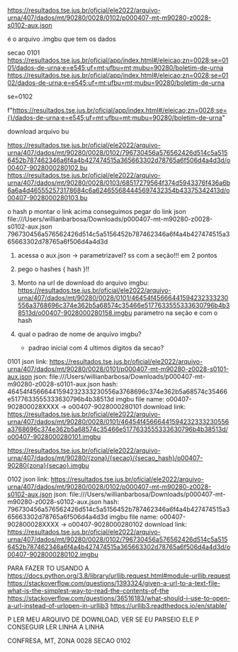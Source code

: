 https://resultados.tse.jus.br/oficial/ele2022/arquivo-urna/407/dados/mt/90280/0028/0102/p000407-mt-m90280-z0028-s0102-aux.json

é o arquivo .imgbu que tem os dados


secao 0101
https://resultados.tse.jus.br/oficial/app/index.html#/eleicao;zn=0028;se=0101/dados-de-urna;e=e545;uf=mt;ufbu=mt;mubu=90280/boletim-de-urna
https://resultados.tse.jus.br/oficial/app/index.html#/eleicao;zn=0028;se=0102/dados-de-urna;e=e545;uf=mt;ufbu=mt;mubu=90280/boletim-de-urna

se=0102

f"https://resultados.tse.jus.br/oficial/app/index.html#/eleicao;zn=0028;se={}/dados-de-urna;e=e545;uf=mt;ufbu=mt;mubu=90280/boletim-de-urna"


download arquivo bu

https://resultados.tse.jus.br/oficial/ele2022/arquivo-urna/407/dados/mt/90280/0028/0102/796730456a576562426d514c5a5156452b787462346a6f4a4b427474515a365663302d78765a6f506d4a4d3d/o00407-9028000280102.bu
https://resultados.tse.jus.br/oficial/ele2022/arquivo-urna/407/dados/mt/90280/0028/0103/68517279564f374d5943376f436a6b6a6a4d465552573178684c6a624655684445697432354b43375342413d/o00407-9028000280103.bu

o hash p montar o link acima conseguimos pegar do link json file:///Users/willianbarbosa/Downloads/p000407-mt-m90280-z0028-s0102-aux.json
796730456a576562426d514c5a5156452b787462346a6f4a4b427474515a365663302d78765a6f506d4a4d3d

1. acessa o aux.json
    -> parametrizavel? ss com a seção!!! em 2 pontos

2. pego o hashes { hash }!!

3. Monto na url de download do arquivo imgbu:
    https://resultados.tse.jus.br/oficial/ele2022/arquivo-urna/407/dados/mt/90280/0028/0101/46454f45666441594232333230556a3768696c374e362b5a68574c35466e5177633555333630796b4b38513d/o00407-9028000280158.imgbu
    parametro na seção e com o hash

4. qual o padrao de nome de arquivo imgbu?
    - padrao inicial com 4 ultimos digitos da secao?

0101
json link: https://resultados.tse.jus.br/oficial/ele2022/arquivo-urna/407/dados/mt/90280/0028/0101/p000407-mt-m90280-z0028-s0101-aux.json
json: file:///Users/willianbarbosa/Downloads/p000407-mt-m90280-z0028-s0101-aux.json
hash: 46454f45666441594232333230556a3768696c374e362b5a68574c35466e5177633555333630796b4b38513d
imgbu file name: o00407-902800028XXXX -> o00407-9028000280101
download link: https://resultados.tse.jus.br/oficial/ele2022/arquivo-urna/407/dados/mt/90280/0028/0101/46454f45666441594232333230556a3768696c374e362b5a68574c35466e5177633555333630796b4b38513d/o00407-9028000280101.imgbu

https://resultados.tse.jus.br/oficial/ele2022/arquivo-urna/407/dados/mt/90280/{zona}/{secao}/{secao_hash}/o00407-90280{zona}{secao}.imgbu

0102
json link: https://resultados.tse.jus.br/oficial/ele2022/arquivo-urna/407/dados/mt/90280/0028/0102/p000407-mt-m90280-z0028-s0102-aux.json
json: file:///Users/willianbarbosa/Downloads/p000407-mt-m90280-z0028-s0102-aux.json
hash: 796730456a576562426d514c5a5156452b787462346a6f4a4b427474515a365663302d78765a6f506d4a4d3d
imgbu file name: o00407-902800028XXXX -> o00407-9028000280102
download link: https://resultados.tse.jus.br/oficial/ele2022/arquivo-urna/407/dados/mt/90280/0028/0102/796730456a576562426d514c5a5156452b787462346a6f4a4b427474515a365663302d78765a6f506d4a4d3d/o00407-9028000280102.imgbu

PARA FAZER
TO USANDO A https://docs.python.org/3.8/library/urllib.request.html#module-urllib.request
https://stackoverflow.com/questions/1393324/given-a-url-to-a-text-file-what-is-the-simplest-way-to-read-the-contents-of-the
https://stackoverflow.com/questions/36516183/what-should-i-use-to-open-a-url-instead-of-urlopen-in-urllib3
https://urllib3.readthedocs.io/en/stable/

P LER MEU ARQUIVO DE DOWNLOAD, VER SE EU PARSEIO ELE P CONSEGUIR LER LINHA A LINHA

CONFRESA, MT, ZONA 0028 SECAO 0102

